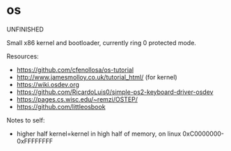 # os

UNFINISHED

Small x86 kernel and bootloader, currently ring 0 protected mode.

Resources:
 - https://github.com/cfenollosa/os-tutorial
 - http://www.jamesmolloy.co.uk/tutorial_html/ (for kernel)
 - https://wiki.osdev.org
 - https://github.com/RicardoLuis0/simple-ps2-keyboard-driver-osdev
 - https://pages.cs.wisc.edu/~remzi/OSTEP/
 - https://github.com/littleosbook

Notes to self:
 - higher half kernel=kernel in high half of memory, on linux 0xC0000000-0xFFFFFFFF 
